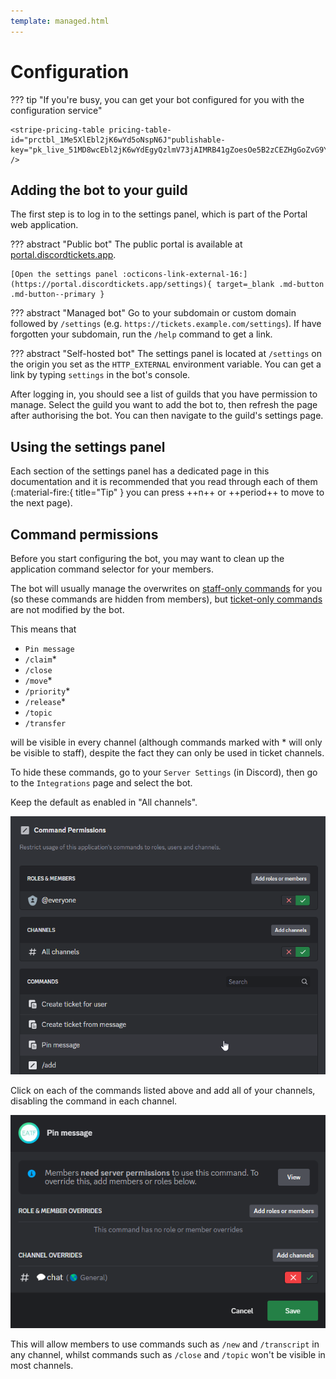 ```yaml
---
template: managed.html
---
```


# Configuration

??? tip "If you're busy, you can get your bot configured for you with the configuration service"

	<stripe-pricing-table pricing-table-id="prctbl_1Me5XlEbl2jK6wYd5oNspN6J"publishable-key="pk_live_51MD8wcEbl2jK6wYdEgyQzlmV73jAIMRB41gZoesOe5B2zCEZHgGoZvG9YIxfX7TxPePre6szwFfIWJOLF4uWmILU00NoUviGyK" />

<!-- --8<-- "includes/features.md" -->

## Adding the bot to your guild

The first step is to log in to the settings panel, which is part of the Portal web application.

??? abstract "Public bot"
    The public portal is available at [portal.discordtickets.app](https://portal.discordtickets.app/settings).

    [Open the settings panel :octicons-link-external-16:](https://portal.discordtickets.app/settings){ target=_blank .md-button .md-button--primary }

??? abstract "Managed bot"
    Go to your subdomain or custom domain followed by `/settings` (e.g. `https://tickets.example.com/settings`).
    If have forgotten your subdomain, run the `/help` command to get a link.

??? abstract "Self-hosted bot"
    The settings panel is located at `/settings` on the origin you set as the `HTTP_EXTERNAL` environment variable.
    You can get a link by typing `settings` in the bot's console.

After logging in, you should see a list of guilds that you have permission to manage.
Select the guild you want to add the bot to, then refresh the page after authorising the bot.
You can then navigate to the guild's settings page.

## Using the settings panel

Each section of the settings panel has a dedicated page in this documentation and it is recommended that you read through each of them
<span class="tip">(:material-fire:{ title="Tip" } you can press ++n++ or ++period++ to move to the next page)</span>.


<!-- ## Common configurations -->

## Command permissions

Before you start configuring the bot, you may want to clean up the application command selector for your members.

The bot will usually manage the overwrites on [staff-only commands](../features/commands.md) for you (so these commands are hidden from members),
but [ticket-only commands](../features/commands.md) are not modified by the bot.

This means that

- `Pin message`
- `/claim`*
- `/close`
- `/move`*
- `/priority`*
- `/release`*
- `/topic`
- `/transfer`

will be visible in every channel (although commands marked with * will only be visible to staff), despite the fact they can only be used in ticket channels.

To hide these commands, go to your `Server Settings` (in Discord), then go to the `Integrations` page and select the bot.

Keep the default as enabled in "All channels".

![Screenshot](../img/configuration-commands.png)

Click on each of the commands listed above and add all of your channels, disabling the command in each channel.

![Screenshot](../img/configuration-commands-overwrites.png)

This will allow members to use commands such as `/new` and `/transcript` in any channel,
whilst commands such as `/close` and `/topic` won't be visible in most channels.
